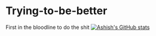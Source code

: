 # Trying-to-be-better
First in the bloodline to do the shit
[![Ashish's GitHub stats](https://github-readme-stats.vercel.app/api?username=ashish01-dev)](https://github.com/ashish01-dev/github-readme-stats)
